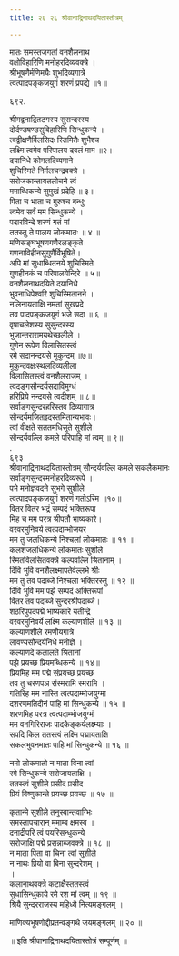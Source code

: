 ```yaml
---
title: २६ २६ श्रीवानाद्रिनाथदयितास्तोत्रम्

---
```


 मातः समस्तजगतां वनशैलनाथ  
वक्षोविहारिणि मनोहरदिव्यवक्त्रे ।  
श्रीभूषणैर्मणिमयैः शुभदिव्यगात्रे  
त्वत्पादपङ्कजयुगं शरणं प्रपद्ये ॥१॥  

६९२.  

श्रीमद्वनाद्रितटगस्य सुसन्दरस्य  
दोर्दण्डषण्डसुविहारिणि सिन्धुकन्ये ।  
त्वद्वीक्षणैर्विलसिदः स्तिमितैः शुभैश्च  
लक्ष्मि त्वमेव परिपालय दबलं माम ॥२।  
दयानिधे कोमलदिव्यमाने  
शुचिस्मिते निर्मलचन्द्रवक्त्रे ।  
सरोजकान्तायतलोचने त्वं  
ममाब्धिकन्ये सुमुखं प्रदेहि ॥ ३॥  
पिता च भाता च गुरुश्च बन्धुः  
त्वमेव सर्वं मम सिन्धुकन्ये ।  
पदारविन्दे शरणं गतं मां  
ततस्तु ते पालय लोकमातः ॥ ४ ॥  
मणिसङ्घभूषणगणैरलङ्कृते  
गणनाविहीनसुगुणैर्विभूषिते।  
अपि मां सुधाब्धितनये शुचिस्मिते  
गुणहीनकं च परिपालयेन्दिरे ॥ ५॥  
वनशैलनाथदयिते दयानिधे  
भुवनाधिपेश्वरि शुचिस्मितानने ।  
नलिनायताक्षि नमतां सुखप्रदे  
तव पादपङ्कजयुगं भजे सदा ॥ ६ ॥  
वृषाचलेशस्य सुसुन्दरस्य  
भुजान्तरारामयथेच्छलीले ।  
गुणेन रूपेण विलासितस्त्वं  
रमे सदानन्दयसे मुकुन्दम् ॥७॥  
मुकुन्दवक्षःस्थलदिव्यलीला  
विलासितस्त्वं वनशैलराजम् ।  
त्वदङ्गसौन्दर्यसदाविमुग्धं  
हरिप्रिये नन्दयसे त्वदीशम् ॥ ८॥  
सर्वाङ्गसुन्दरहरिस्तव दिव्यागात्र  
सौन्दर्यमजितहृदस्तमितान्यभावः।  
त्वां वीक्षते सततमधिसुते सुशीले  
सौन्दर्यवल्लि कमले परिपाहि मां त्वम् ॥ ९॥  
.  
६९३  
श्रीवानाद्रिनाथदयितास्तोत्रम् सौन्दर्यवल्लि कमले सकलैकमानः  
सर्वाङ्गसुन्दरमनोहरदिव्यरूपे ।  
पभे मनोज्ञवदने सुभगे सुशीले  
त्वत्पादपङ्कजयुगं शरणं गतोऽरिम ॥१०॥  
वितर वितर भद्रं सम्पदं भक्तिरूपा  
मिह च मम परत्र श्रीपतौ भाष्यकारे।  
वरवरमुनिवर्य त्वत्पदाम्भोजयर  
मम तु जलधिकन्ये निश्चलां लोकमातः ॥ ११ ॥  
कलशजलधिकन्ये लोकमातः सुशीले  
स्मितविलसितवक्त्रे कल्पवल्लि श्रितानाम् ।  
दिवि भुवि वनशैलक्ष्मापतेर्वल्लभे श्रीः  
मम तु तव पदाब्जे निश्चला भक्तिरस्तु ॥ १२ ॥  
दिवि भुवि मम पझे सम्पदं अक्तिरूपां  
वितर तव पदाब्जे सुन्दरश्रीपदाब्जे।  
शठरिपुपदपद्मे भाष्यकारे यतीन्द्रे  
वरवरमुनिवर्ये लक्ष्मि कल्याणशीले ॥ १३ ॥  
कल्याणशीले रमणीयगात्रे  
लावण्यसौन्दर्यनिधे मनोज्ञे ।  
कल्याणदे कलालते श्रितानां  
पझे प्रयच्छ प्रियमब्धिकन्ये ॥ १४॥  
प्रियमिह मम पद्मे संप्रयच्छ प्रयच्छ  
तव तु चरणपञ संस्मरामि स्मरामि ।  
गतिरिह मम नास्ति त्वत्पदाम्मोजयुग्मा  
दशरणमतिदीनं पाहि मां सिन्धुकन्ये ॥ १५ ॥  
शरणमिह परत्र त्वत्पदाम्भोजयुग्मं  
मम वनगिरिराजः पादकैङ्कर्यलक्ष्म्याः ।  
सपदि किल ततस्त्वं लक्ष्मि पद्मायताक्षि  
सकलभुवनमातः पाहि मां सिन्धुकन्ये ॥ १६ ॥  

नमो लोकमातो न माता विना त्वां  
रमे सिन्धुकन्ये सरोजायताक्षि ।  
ततस्त्वं सुशीले प्रसीद प्रसीद  
प्रियं विष्णुकान्ते प्रयच्छ प्रयच्छ ॥ १७ ॥  

कृतान्मे सुशीले तनुस्वान्तवाग्भिः  
समस्तापचारान् ममाम्ब क्षमस्व ।  
दनाद्रीपरि त्वं पयरिसन्धुकन्ये  
सरोजाक्षि पद्मे प्रसन्नाब्जवक्त्रे ॥ १८ ॥  
न माता पिता वा चिना त्वां सुशीले  
न नाथः प्रियो वा बिना सुन्दरेशम् ।  
।  
कलानाथवक्त्रे कटाक्षैस्ततस्त्वं  
सुधासिन्धुकाये रमे रश मां त्वम् ॥ १९ ॥  
श्रियै सुन्दरराजस्य महिध्यै नित्यमङ्गलम् ।  

माणिक्यभूषणोद्दीप्रतन्वङ्गथै जयमङ्गलम् ॥ २० ॥  

॥ इति श्रीवानाद्रिनाथदयितास्तोत्रं सम्पूर्णम् ॥  